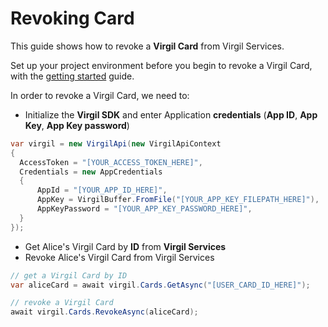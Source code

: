 # Revoking Card

This guide shows how to revoke a **Virgil Card** from Virgil Services.

Set up your project environment before you begin to revoke a Virgil Card, with the [getting started](/documentation/guides/configuration/client.md) guide.

In order to revoke a Virgil Card, we need to:

- Initialize the **Virgil SDK** and enter Application **credentials** (**App ID**, **App Key**, **App Key password**)

```cs
var virgil = new VirgilApi(new VirgilApiContext
{
  AccessToken = "[YOUR_ACCESS_TOKEN_HERE]",
  Credentials = new AppCredentials
  {
      AppId = "[YOUR_APP_ID_HERE]",
      AppKey = VirgilBuffer.FromFile("[YOUR_APP_KEY_FILEPATH_HERE]"),
      AppKeyPassword = "[YOUR_APP_KEY_PASSWORD_HERE]",
  }
});
```

- Get Alice's Virgil Card by **ID** from **Virgil Services**
- Revoke Alice's Virgil Card from Virgil Services

```cs
// get a Virgil Card by ID
var aliceCard = await virgil.Cards.GetAsync("[USER_CARD_ID_HERE]");

// revoke a Virgil Card
await virgil.Cards.RevokeAsync(aliceCard);
```
